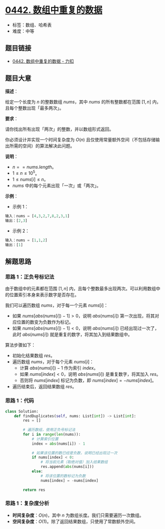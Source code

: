 # [0442. 数组中重复的数据](https://leetcode.cn/problems/find-all-duplicates-in-an-array/)

- 标签：数组、哈希表
- 难度：中等

## 题目链接

- [0442. 数组中重复的数据 - 力扣](https://leetcode.cn/problems/find-all-duplicates-in-an-array/)

## 题目大意

**描述**：

给定一个长度为 $n$ 的整数数组 $nums$，其中 $nums$ 的所有整数都在范围 $[1, n]$ 内，且每个整数出现「最多两次」。

**要求**：

请你找出所有出现「两次」的整数，并以数组形式返回。

你必须设计并实现一个时间复杂度为 $O(n)$ 且仅使用常量额外空间（不包括存储输出所需的空间）的算法解决此问题。

**说明**：

- $n == nums.length$。
- $1 \le n \le 10^{5}$。
- $1 \le nums[i] \le n$。
- $nums$ 中的每个元素出现「一次」或「两次」。

**示例**：

- 示例 1：

```python
输入：nums = [4,3,2,7,8,2,3,1]
输出：[2,3]
```

- 示例 2：

```python
输入：nums = [1,1,2]
输出：[1]
```

## 解题思路

### 思路 1：正负号标记法

由于数组中的元素都在范围 $[1, n]$ 内，且每个整数最多出现两次。可以利用数组中的位置索引本身来表示数字是否存在。

我们可以遍历数组 $nums$，对于每一个元素 $nums[i]$：
- 如果 $nums[abs(nums[i]) - 1] > 0$，说明 $abs(nums[i])$ 第一次出现，将其对应位置的数变为负数作为标记。
- 如果 $nums[abs(nums[i]) - 1] < 0$，说明 $abs(nums[i])$ 已经出现过一次了，此时 $abs(nums[i])$ 就是重复的数字，将其加入到结果数组中。

算法步骤如下：
- 初始化结果数组 $res$。
- 遍历数组 $nums$，对于每个元素 $nums[i]$：
  - 计算 $abs(nums[i]) - 1$ 作为索引 $index$。
  - 如果 $nums[index] < 0$，说明 $abs(nums[i])$ 是重复数字，将其加入 $res$。
  - 否则将 $nums[index]$ 标记为负数，即 $nums[index] = -nums[index]$。
- 遍历结束后，返回结果数组 $res$。

### 思路 1：代码

```python
class Solution:
    def findDuplicates(self, nums: List[int]) -> List[int]:
        res = []
        
        # 遍历数组，使用正负号标记法
        for i in range(len(nums)):
            # 计算索引位置
            index = abs(nums[i]) - 1
            
            # 如果该位置的数已经是负数，说明已经出现过一次
            if nums[index] < 0:
                # 将当前元素（取绝对值）加入结果数组
                res.append(abs(nums[i]))
            else:
                # 将该位置的数标记为负数
                nums[index] = -nums[index]
        
        return res
```

### 思路 1：复杂度分析

- **时间复杂度**：$O(n)$，其中 $n$ 为数组长度。我们只需要遍历一次数组。
- **空间复杂度**：$O(1)$。除了返回结果数组，只使用了常数额外空间。
